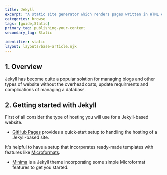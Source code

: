 ```yaml
---
title: Jekyll
excerpt: "A static site generator which renders pages written in HTML or Markdown using a Ruby-based core rendering with a liquid templating engine"
categories: browse
tags: [guide,Static]
primary_tag: publishing-your-content
secondary_tag: Static

identifier: static
layout: layouts/base-article.njk
---
```


## 1. Overview
Jekyll has become quite a popular solution for managing blogs and other types of website without the overhead costs, update requirments and complications of managing a database.

## 2. Getting started with Jekyll
First of all consider the type of hosting you will use for a Jekyll-based website.

- [GitHub Pages](https://pages.github.com/) provides a quick-start setup to handling the hosting of a Jekyll-based site.

It's helpful to have a setup that incorporates ready-made templates with features like [Microformats](/browse/microformats/).

- [Minima](https://github.com/jekyll/minima) is a Jekyll theme incorporating some simple Microformat features to get you started.